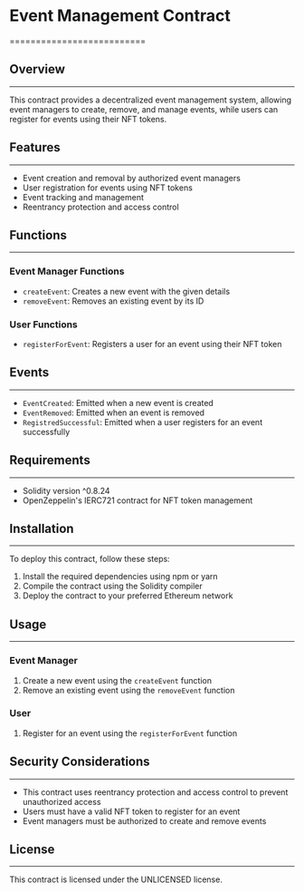 # Event Management Contract
==========================

## Overview
--------

This contract provides a decentralized event management system, allowing event managers to create, remove, and manage events, while users can register for events using their NFT tokens.

## Features
--------

* Event creation and removal by authorized event managers
* User registration for events using NFT tokens
* Event tracking and management
* Reentrancy protection and access control

## Functions
------------

### Event Manager Functions

* `createEvent`: Creates a new event with the given details
* `removeEvent`: Removes an existing event by its ID

### User Functions

* `registerForEvent`: Registers a user for an event using their NFT token

## Events
-------

* `EventCreated`: Emitted when a new event is created
* `EventRemoved`: Emitted when an event is removed
* `RegistredSuccessful`: Emitted when a user registers for an event successfully

## Requirements
------------

* Solidity version ^0.8.24
* OpenZeppelin's IERC721 contract for NFT token management

## Installation
------------

To deploy this contract, follow these steps:

1. Install the required dependencies using npm or yarn
2. Compile the contract using the Solidity compiler
3. Deploy the contract to your preferred Ethereum network

## Usage
-----

### Event Manager

1. Create a new event using the `createEvent` function
2. Remove an existing event using the `removeEvent` function

### User

1. Register for an event using the `registerForEvent` function

## Security Considerations
-------------------------

* This contract uses reentrancy protection and access control to prevent unauthorized access
* Users must have a valid NFT token to register for an event
* Event managers must be authorized to create and remove events

## License
-------

This contract is licensed under the UNLICENSED license.